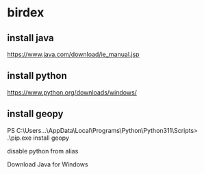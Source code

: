 # birdex

## install java
https://www.java.com/download/ie_manual.jsp

## install python
https://www.python.org/downloads/windows/

## install geopy
PS C:\Users\...\AppData\Local\Programs\Python\Python311\Scripts> .\pip.exe install geopy

disable python from alias

Download Java for Windows